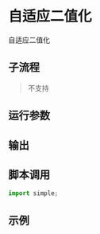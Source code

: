 # 自适应二值化
自适应二值化

## 子流程
> 不支持


## 运行参数




## 输出

    


## 脚本调用

```python
import simple;

```

## 示例